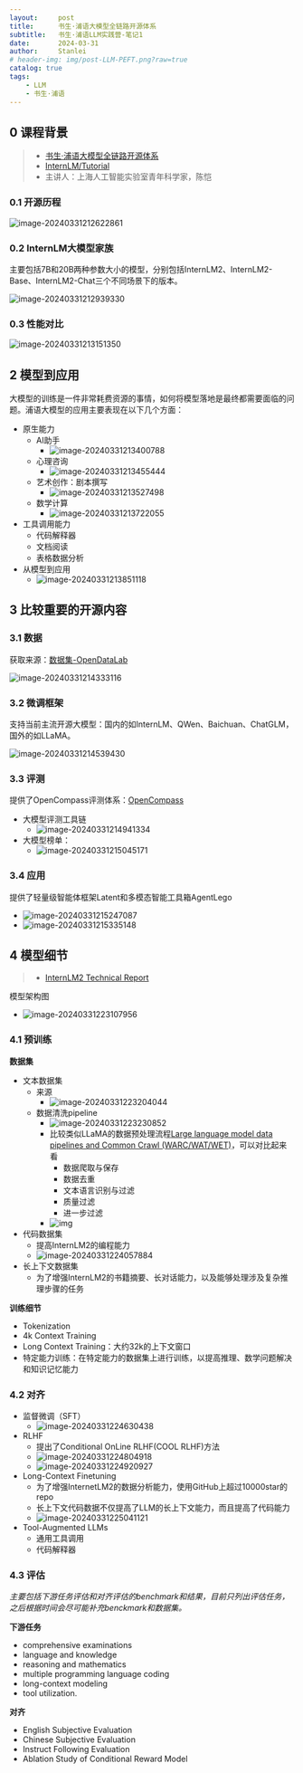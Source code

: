 ```yaml
---
layout:     post
title:      书生·浦语大模型全链路开源体系
subtitle:   书生·浦语LLM实践营-笔记1
date:       2024-03-31
author:     Stanlei
# header-img: img/post-LLM-PEFT.png?raw=true
catalog: true
tags:
    - LLM
    - 书生·浦语
---
```

## 0 课程背景

> - [书生·浦语大模型全链路开源体系](https://www.bilibili.com/video/BV1Vx421X72D/)
> - [InternLM/Tutorial](https://github.com/InternLM/Tutorial)
> - 主讲人：上海人工智能实验室青年科学家，陈恺

### 0.1 开源历程

![image-20240331212622861](img/posts/2024-03-31-书生·浦语LLM实践营-1.assets/image-20240331212622861.png?raw=true)

### 0.2 InternLM大模型家族

主要包括7B和20B两种参数大小的模型，分别包括InternLM2、InternLM2-Base、InternLM2-Chat三个不同场景下的版本。

![image-20240331212939330](img/posts/2024-03-31-书生·浦语LLM实践营-1.assets/image-20240331212939330.png?raw=true)

### 0.3 性能对比

![image-20240331213151350](img/posts/2024-03-31-书生·浦语LLM实践营-1.assets/image-20240331213151350.png?raw=true)

## 2 模型到应用

大模型的训练是一件非常耗费资源的事情，如何将模型落地是最终都需要面临的问题。浦语大模型的应用主要表现在以下几个方面：

- 原生能力
  - AI助手
    - ![image-20240331213400788](img/posts/2024-03-31-书生·浦语LLM实践营-1.assets/image-20240331213400788.png?raw=true)
  - 心理咨询
    - ![image-20240331213455444](img/posts/2024-03-31-书生·浦语LLM实践营-1.assets/image-20240331213455444.png?raw=true)
  - 艺术创作：剧本撰写
    - ![image-20240331213527498](img/posts/2024-03-31-书生·浦语LLM实践营-1.assets/image-20240331213527498.png?raw=true)
  - 数学计算
    - ![image-20240331213722055](img/posts/2024-03-31-书生·浦语LLM实践营-1.assets/image-20240331213722055.png?raw=true)
- 工具调用能力
  - 代码解释器
  - 文档阅读
  - 表格数据分析
- 从模型到应用
  - ![image-20240331213851118](img/posts/2024-03-31-书生·浦语LLM实践营-1.assets/image-20240331213851118.png?raw=true)

## 3 比较重要的开源内容

### 3.1 数据

获取来源：[数据集-OpenDataLab](https://opendatalab.org.cn/)

![image-20240331214333116](img/posts/2024-03-31-书生·浦语LLM实践营-1.assets/image-20240331214333116.png?raw=true)

### 3.2 微调框架

支持当前主流开源大模型：国内的如InternLM、QWen、Baichuan、ChatGLM，国外的如LLaMA。

![image-20240331214539430](img/posts/2024-03-31-书生·浦语LLM实践营-1.assets/image-20240331214539430.png?raw=true)

### 3.3 评测

提供了OpenCompass评测体系：[OpenCompass](https://opencompass.org.cn/home)

- 大模型评测工具链
  - ![image-20240331214941334](img/posts/2024-03-31-书生·浦语LLM实践营-1.assets/image-20240331214941334.png?raw=true)
- 大模型榜单：
  - ![image-20240331215045171](img/posts/2024-03-31-书生·浦语LLM实践营-1.assets/image-20240331215045171.png?raw=true)

### 3.4 应用

提供了轻量级智能体框架Latent和多模态智能工具箱AgentLego

- ![image-20240331215247087](img/posts/2024-03-31-书生·浦语LLM实践营-1.assets/image-20240331215247087.png?raw=true)
- ![image-20240331215335148](img/posts/2024-03-31-书生·浦语LLM实践营-1.assets/image-20240331215335148.png?raw=true)

## 4 模型细节

> - [InternLM2 Technical Report](https://arxiv.org/pdf/2403.17297.pdf)

模型架构图

- ![image-20240331223107956](img/posts/2024-03-31-书生·浦语LLM实践营-1.assets/image-20240331223107956.png?raw=true)

### 4.1 预训练

**数据集**

- 文本数据集
  - 来源
    - ![image-20240331223204044](img/posts/2024-03-31-书生·浦语LLM实践营-1.assets/image-20240331223204044.png?raw=true)
  - 数据清洗pipeline
    - ![image-20240331223230852](img/posts/2024-03-31-书生·浦语LLM实践营-1.assets/image-20240331223230852.png?raw=true)
    - 比较类似LLaMA的数据预处理流程[Large language model data pipelines and Common Crawl (WARC/WAT/WET)](https://blog.christianperone.com/2023/06/appreciating-llms-data-pipelines/)，可以对比起来看
      - 数据爬取与保存
      - 数据去重
      - 文本语言识别与过滤
      - 质量过滤
      - 进一步过滤
    - ![img](img/posts/2024-03-31-书生·浦语LLM实践营-1.assets/ccnet.png?raw=true)
- 代码数据集
  - 提高InternLM2的编程能力
  - ![image-20240331224057884](img/posts/2024-03-31-书生·浦语LLM实践营-1.assets/image-20240331224057884.png?raw=true)
- 长上下文数据集
  - 为了增强InternLM2的书籍摘要、长对话能力，以及能够处理涉及复杂推理步骤的任务

**训练细节**

- Tokenization
- 4k Context Training
- Long Context Training：大约32k的上下文窗口
- 特定能力训练：在特定能力的数据集上进行训练，以提高推理、数学问题解决和知识记忆能力

### 4.2 对齐

- 监督微调（SFT）
  - ![image-20240331224630438](img/posts/2024-03-31-书生·浦语LLM实践营-1.assets/image-20240331224630438.png?raw=true)
- RLHF
  - 提出了Conditional OnLine RLHF(COOL RLHF)方法
  - ![image-20240331224804918](img/posts/2024-03-31-书生·浦语LLM实践营-1.assets/image-20240331224804918.png?raw=true)
  - ![image-20240331224920927](img/posts/2024-03-31-书生·浦语LLM实践营-1.assets/image-20240331224920927.png?raw=true)
- Long-Context Finetuning
  - 为了增强InternetLM2的数据分析能力，使用GitHub上超过10000star的repo
  - 长上下文代码数据不仅提高了LLM的长上下文能力，而且提高了代码能力
  - ![image-20240331225041121](img/posts/2024-03-31-书生·浦语LLM实践营-1.assets/image-20240331225041121.png?raw=true)
- Tool-Augmented LLMs
  - 通用工具调用
  - 代码解释器

### 4.3 评估

*主要包括下游任务评估和对齐评估的benchmark和结果，目前只列出评估任务，之后根据时间会尽可能补充benckmark和数据集。*

**下游任务**

- comprehensive examinations
- language and knowledge
- reasoning and mathematics
-  multiple programming language coding
- long-context modeling
- tool utilization.

**对齐**

- English Subjective Evaluation
- Chinese Subjective Evaluation
- Instruct Following Evaluation
- Ablation Study of Conditional Reward Model
